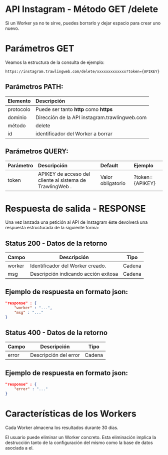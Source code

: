# API Instagram - Método GET /delete

Si un Worker ya no te sirve, puedes borrarlo y dejar espacio para crear uno nuevo.

# Parámetros GET

Veamos la estructura de la consulta de ejemplo:

```
https://instagram.trawlingweb.com/delete/xxxxxxxxxxxxx?token={APIKEY}
```

## Parámetros PATH:

| Elemento  | Descripción                                   |
| :-------- | :-------------------------------------------- |
| protocolo | Puede ser tanto **http** como **https**       |
| dominio   | Dirección de la API instagram.trawlingweb.com |
| método    | delete                                        |
| id        | identificador del Worker a borrar             |

## Parámetros QUERY:

| Parámetro | Descripción                                              | Default           | Ejemplo         |
| :-------- | :------------------------------------------------------- | :---------------- | :-------------- |
| token     | APIKEY de acceso del cliente al sistema de TrawlingWeb . | Valor obligatorio | ?token={APIKEY} |

# Respuesta de salida - RESPONSE

Una vez lanzada una petición al API de Instagram éste devolverá una respuesta estructurada de la siguiente forma:

## Status 200 - Datos de la retorno

| Campo  | Descripción                          |  Tipo  |
| ------ | ------------------------------------ | :----: |
| worker | Identificador del Worker creado.     | Cadena |
| msg    | Descripción indicando acción exitosa | Cadena |

## Ejemplo de respuesta en formato json:

```json
"response" : {
    "worker" : "...",
    "msg" : "..."
}
```

## Status 400 - Datos de la retorno

| Campo | Descripción           |  Tipo  |
| ----- | --------------------- | :----: |
| error | Descripción del error | Cadena |

## Ejemplo de respuesta en formato json:

```json
"response" : {
    "error" : "..."
}
```

# Características de los Workers

Cada Worker almacena los resultados durante 30 días.

El usuario puede eliminar un Worker concreto. Esta eliminación implica la destrucción tanto de la configuración del mismo como la base de datos asociada a el.
